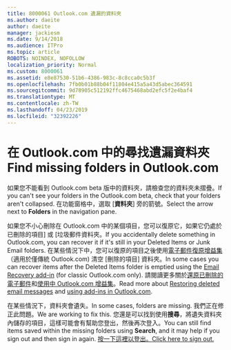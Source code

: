 ```yaml
---
title: 8000061 Outlook.com 遺漏的資料夾
ms.author: daeite
author: daeite
manager: jackiesm
ms.date: 9/14/2018
ms.audience: ITPro
ms.topic: article
ROBOTS: NOINDEX, NOFOLLOW
localization_priority: Normal
ms.custom: 8000061
ms.assetid: e8e87530-51b6-4386-983c-8c8cca0c5b3f
ms.openlocfilehash: 7fb0b01b88b04f11804e415a5a43d5abec364591
ms.sourcegitcommit: 9d78905c512192ffc4675468abd2efc5f2e4baf4
ms.translationtype: MT
ms.contentlocale: zh-TW
ms.lasthandoff: 04/23/2019
ms.locfileid: "32392226"
---
```

# <a name="find-missing-folders-in-outlookcom"></a><span data-ttu-id="97488-102">在 Outlook.com 中的尋找遺漏資料夾</span><span class="sxs-lookup"><span data-stu-id="97488-102">Find missing folders in Outlook.com</span></span>

<span data-ttu-id="97488-103">如果您不能看到 Outlook.com beta 版中的資料夾，請檢查您的資料夾未摺疊。</span><span class="sxs-lookup"><span data-stu-id="97488-103">If you can't see your folders in the Outlook.com beta, check that your folders aren't collapsed.</span></span> <span data-ttu-id="97488-104">在功能窗格中，選取 [**資料夾**] 旁的箭號。</span><span class="sxs-lookup"><span data-stu-id="97488-104">Select the arrow next to **Folders** in the navigation pane.</span></span> 
  
<span data-ttu-id="97488-105">如果您不小心刪除在 Outlook.com 中的某個項目，您可以復原它，如果它仍處於已刪除的項目] 或 [垃圾郵件資料夾。</span><span class="sxs-lookup"><span data-stu-id="97488-105">If you accidentally delete something in Outlook.com, you can recover it if it's still in your Deleted Items or Junk Email folders.</span></span> <span data-ttu-id="97488-106">在某些情況下中，您可以復原的項目之後使用[電子郵件復原增益集](https://appsource.microsoft.com/product/office/WA104380447)（適用於僅傳統 Outlook.com) 清空 [刪除的項目] 資料夾。</span><span class="sxs-lookup"><span data-stu-id="97488-106">In some cases you can recover items after the Deleted Items folder is emptied using the [Email Recovery add-in](https://appsource.microsoft.com/product/office/WA104380447) (for classic Outlook.com only).</span></span> <span data-ttu-id="97488-107">請閱讀更多關於[還原已刪除的電子郵件](https://support.office.com/article/cf06ab1b-ae0b-418c-a4d9-4e895f83ed50)和[使用中 Outlook.com 增益集](https://support.office.com/article/a5672109-e4f3-4119-abea-72323e9653cf)。</span><span class="sxs-lookup"><span data-stu-id="97488-107">Read more about [Restoring deleted email messages](https://support.office.com/article/cf06ab1b-ae0b-418c-a4d9-4e895f83ed50) and [using add-ins in Outlook.com](https://support.office.com/article/a5672109-e4f3-4119-abea-72323e9653cf).</span></span>
  
<span data-ttu-id="97488-108">在某些情況下，資料夾會遺失。</span><span class="sxs-lookup"><span data-stu-id="97488-108">In some cases, folders are missing.</span></span> <span data-ttu-id="97488-109">我們正在修正此問題。</span><span class="sxs-lookup"><span data-stu-id="97488-109">We are working to fix this.</span></span> <span data-ttu-id="97488-110">您還是可以找到使用**搜尋**，將遺失資料夾內儲存的項目，這樣可能會有幫助您登出，然後再次登入。</span><span class="sxs-lookup"><span data-stu-id="97488-110">You can still find items saved within the missing folders using **Search**, and it may help if you sign out and then sign in again.</span></span> [<span data-ttu-id="97488-111">按一下這裡以登出。</span><span class="sxs-lookup"><span data-stu-id="97488-111">Click here to sign out.</span></span>](https://login.live.com/logout.srf)
  

